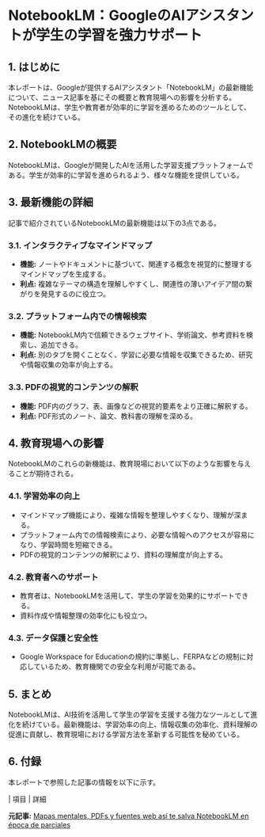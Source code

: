 # NotebookLM：GoogleのAIアシスタントが学生の学習を強力サポート

## 1. はじめに

本レポートは、Googleが提供するAIアシスタント「NotebookLM」の最新機能について、ニュース記事を基にその概要と教育現場への影響を分析する。NotebookLMは、学生や教育者が効率的に学習を進めるためのツールとして、その進化を続けている。

## 2. NotebookLMの概要

NotebookLMは、Googleが開発したAIを活用した学習支援プラットフォームである。学生が効率的に学習を進められるよう、様々な機能を提供している。

## 3. 最新機能の詳細

記事で紹介されているNotebookLMの最新機能は以下の3点である。

### 3.1. インタラクティブなマインドマップ

* **機能:** ノートやドキュメントに基づいて、関連する概念を視覚的に整理するマインドマップを生成する。
* **利点:** 複雑なテーマの構造を理解しやすくし、関連性の薄いアイデア間の繋がりを発見するのに役立つ。

### 3.2. プラットフォーム内での情報検索

* **機能:** NotebookLM内で信頼できるウェブサイト、学術論文、参考資料を検索し、追加できる。
* **利点:** 別のタブを開くことなく、学習に必要な情報を収集できるため、研究や情報収集の効率が向上する。

### 3.3. PDFの視覚的コンテンツの解釈

* **機能:** PDF内のグラフ、表、画像などの視覚的要素をより正確に解釈する。
* **利点:** PDF形式のノート、論文、教科書の理解を深める。

## 4. 教育現場への影響

NotebookLMのこれらの新機能は、教育現場において以下のような影響を与えることが期待される。

### 4.1. 学習効率の向上

* マインドマップ機能により、複雑な情報を整理しやすくなり、理解が深まる。
* プラットフォーム内での情報検索により、必要な情報へのアクセスが容易になり、学習時間を短縮できる。
* PDFの視覚的コンテンツの解釈により、資料の理解度が向上する。

### 4.2. 教育者へのサポート

* 教育者は、NotebookLMを活用して、学生の学習を効果的にサポートできる。
* 資料作成や情報整理の効率化にも役立つ。

### 4.3. データ保護と安全性

* Google Workspace for Educationの規約に準拠し、FERPAなどの規制に対応しているため、教育機関での安全な利用が可能である。

## 5. まとめ

NotebookLMは、AI技術を活用して学生の学習を支援する強力なツールとして進化を続けている。最新機能は、学習効率の向上、情報収集の効率化、資料理解の促進に貢献し、教育現場における学習方法を革新する可能性を秘めている。

## 6. 付録

本レポートで参照した記事の情報を以下に示す。

| 項目 | 詳細 

**元記事:** [Mapas mentales, PDFs y fuentes web así te salva NotebookLM en época de parciales](https://www.lagaceta.com.ar/nota/1078583/sociedad/mapas-mentales-pdfs-fuentes-web-asi-te-salva-notebooklm-epoca-parciales.html)